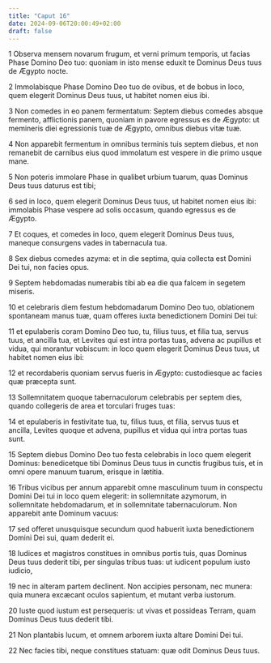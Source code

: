 ```yaml
---
title: "Caput 16"
date: 2024-09-06T20:00:49+02:00
draft: false
---
```



1 Observa mensem novarum frugum, et verni primum temporis, ut facias Phase Domino Deo tuo: quoniam in isto mense eduxit te Dominus Deus tuus de Ægypto nocte.

2 Immolabisque Phase Domino Deo tuo de ovibus, et de bobus in loco, quem elegerit Dominus Deus tuus, ut habitet nomen eius ibi.

3 Non comedes in eo panem fermentatum: Septem diebus comedes absque fermento, afflictionis panem, quoniam in pavore egressus es de Ægypto: ut memineris diei egressionis tuæ de Ægypto, omnibus diebus vitæ tuæ.

4 Non apparebit fermentum in omnibus terminis tuis septem diebus, et non remanebit de carnibus eius quod immolatum est vespere in die primo usque mane.

5 Non poteris immolare Phase in qualibet urbium tuarum, quas Dominus Deus tuus daturus est tibi;

6 sed in loco, quem elegerit Dominus Deus tuus, ut habitet nomen eius ibi: immolabis Phase vespere ad solis occasum, quando egressus es de Ægypto.

7 Et coques, et comedes in loco, quem elegerit Dominus Deus tuus, maneque consurgens vades in tabernacula tua.

8 Sex diebus comedes azyma: et in die septima, quia collecta est Domini Dei tui, non facies opus.

9 Septem hebdomadas numerabis tibi ab ea die qua falcem in segetem miseris.

10 et celebraris diem festum hebdomadarum Domino Deo tuo, oblationem spontaneam manus tuæ, quam offeres iuxta benedictionem Domini Dei tui:

11 et epulaberis coram Domino Deo tuo, tu, filius tuus, et filia tua, servus tuus, et ancilla tua, et Levites qui est intra portas tuas, advena ac pupillus et vidua, qui morantur vobiscum: in loco quem elegerit Dominus Deus tuus, ut habitet nomen eius ibi:

12 et recordaberis quoniam servus fueris in Ægypto: custodiesque ac facies quæ præcepta sunt.

13 Sollemnitatem quoque tabernaculorum celebrabis per septem dies, quando collegeris de area et torculari fruges tuas:

14 et epulaberis in festivitate tua, tu, filius tuus, et filia, servus tuus et ancilla, Levites quoque et advena, pupillus et vidua qui intra portas tuas sunt.

15 Septem diebus Domino Deo tuo festa celebrabis in loco quem elegerit Dominus: benedicetque tibi Dominus Deus tuus in cunctis frugibus tuis, et in omni opere manuum tuarum, erisque in lætitia.

16 Tribus vicibus per annum apparebit omne masculinum tuum in conspectu Domini Dei tui in loco quem elegerit: in sollemnitate azymorum, in sollemnitate hebdomadarum, et in sollemnitate tabernaculorum. Non apparebit ante Dominum vacuus:

17 sed offeret unusquisque secundum quod habuerit iuxta benedictionem Domini Dei sui, quam dederit ei.

18 Iudices et magistros constitues in omnibus portis tuis, quas Dominus Deus tuus dederit tibi, per singulas tribus tuas: ut iudicent populum iusto iudicio,

19 nec in alteram partem declinent. Non accipies personam, nec munera: quia munera excæcant oculos sapientum, et mutant verba iustorum.

20 Iuste quod iustum est persequeris: ut vivas et possideas Terram, quam Dominus Deus tuus dederit tibi.

21 Non plantabis lucum, et omnem arborem iuxta altare Domini Dei tui.

22 Nec facies tibi, neque constitues statuam: quæ odit Dominus Deus tuus.

